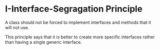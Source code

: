﻿# I-Interface-Segragation Principle

A class should not be forced to implement interfaces and methods that it will not use.

This principle says that it is better to create more specific interfaces rather than having a single generic interface.
